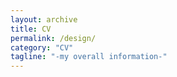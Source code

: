 ```yaml
---
layout: archive
title: CV
permalink: /design/
category: "CV"
tagline: "-my overall information-"
---
```

